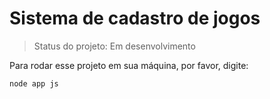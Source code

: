 <h1>Sistema de cadastro de jogos</h1>

> Status do projeto: Em desenvolvimento

Para rodar esse projeto em sua máquina, por favor, digite: 

```
node app js
```
